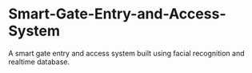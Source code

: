 # Smart-Gate-Entry-and-Access-System
A smart gate entry and access system built using facial recognition and realtime database.
